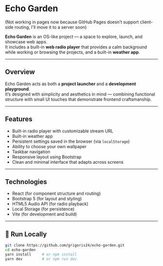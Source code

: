 # Echo Garden
(Not working in pages now because GitHub Pages doesn’t support client-side routing, I'll move it to a server soon)

**Echo Garden** is an OS-like project — a space to explore, launch, and showcase web apps.  
It includes a built-in **web radio player** that provides a calm background while working or browsing the projects, and a built-in **weather app**.

---

## Overview
Echo Garden acts as both a **project launcher** and a **development playground**.  
It’s designed with simplicity and aesthetics in mind — combining functional structure with small UI touches that demonstrate frontend craftsmanship.

---

## Features
- Built-in radio player with customizable stream URL  
- Built-in weather app
- Persistent settings saved in the browser (via `localStorage`)  
- Ability to choose your own wallpaper
- Taskbar navigation
- Responsive layout using Bootstrap  
- Clean and minimal interface that adapts across screens  

---

##  Technologies
- React (for component structure and routing)  
- Bootstrap 5 (for layout and styling)  
- HTML5 Audio API (for radio playback)  
- Local Storage (for persistence)  
- Vite (for development and build)  

---

## 🚀 Run Locally
```bash
git clone https://github.com/grigoris24/echo-garden.git
cd echo-garden
yarn install     # or npm install
yarn dev         # or npm run dev
